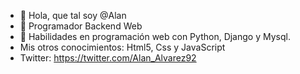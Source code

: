 - 👋 Hola, que tal soy @Alan
- 👀 Programador Backend Web
- 🌱 Habilidades en programación web con Python, Django y Mysql.
- Mis otros conocimientos: Html5, Css y JavaScript
- Twitter: https://twitter.com/Alan_Alvarez92

<!---
Zequiel92/Zequiel92 is a ✨ special ✨ repository because its `README.md` (this file) appears on your GitHub profile.
You can click the Preview link to take a look at your changes.
--->
